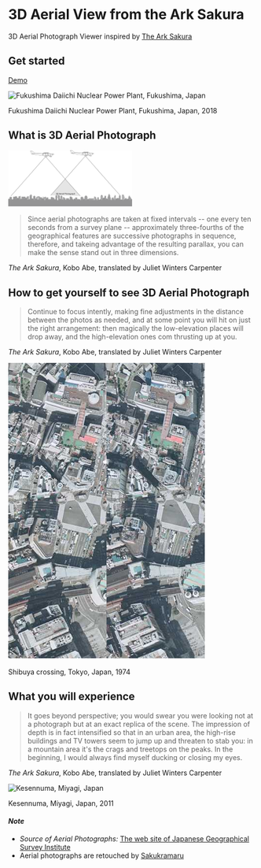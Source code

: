 # 3D Aerial View from the Ark Sakura

3D Aerial Photograph Viewer inspired by [The Ark Sakura](https://en.wikipedia.org/wiki/The_Ark_Sakura)


## Get started

[Demo](https://ryokat3.github.io/sakuramaru/index.html)

![Fukushima Daiichi Nuclear Power Plant, Fukushima, Japan](./media/Fukushima_Daiichi_Nuclear_Power_Plant_video.gif)

Fukushima Daiichi Nuclear Power Plant, Fukushima, Japan, 2018


## What is 3D Aerial Photograph

<img src="./media/3d_aerial_photo.svg" width="50%"></img>

> Since aerial photographs are taken at fixed intervals -- one every ten seconds from a survey plane -- approximately three-fourths of the geographical features are successive photographs in sequence, therefore, and takeing advantage of the resulting parallax, you can make the sense stand out in three dimensions.

*The Ark Sakura*, Kobo Abe, translated by Juliet Winters Carpenter


## How to get yourself to see 3D Aerial Photograph

> Continue to focus intently, making fine adjustments in the distance between the photos as needed, and at some point you will hit on just the right arrangement: then magically the low-elevation places will drop away, and the high-elevation ones com thrusting up at you.

*The Ark Sakura*, Kobo Abe, translated by Juliet Winters Carpenter

![Shibuya crossing, Tokyo, Japan](./media/Shibuya_Crossing.png)

Shibuya crossing, Tokyo, Japan, 1974


## What you will experience

> It goes beyond perspective; you would swear you were looking not at a photograph but at an exact replica of the scene. The impression of depth is in fact intensified so that in an urban area, the high-rise buildings and TV towers seem to jump up and threaten to stab you: in a mountain area it's the crags and treetops on the peaks. In the beginning, I would always find myself ducking or closing my eyes.

*The Ark Sakura*, Kobo Abe, translated by Juliet Winters Carpenter

![Kesennuma, Miyagi, Japan](./media/Kesennuma_2011_video.gif)

Kesennuma, Miyagi, Japan, 2011

#### *Note*
- *Source of Aerial Photographs:* [The web site of Japanese Geographical Survey Institute](https://mapps.gsi.go.jp/)
- Aerial photographs are retouched by [Sakukramaru](https://github.com/ryokat3/sakuramaru)
